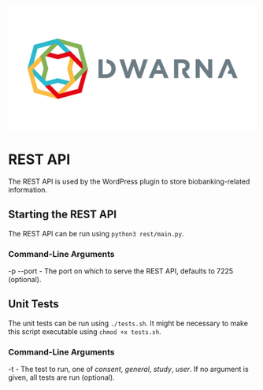 ![](https://github.com/NicholasMamo/dwarna/raw/master/assets/logo.png "Dwarna Logo")

# REST API

The REST API is used by the WordPress plugin to store biobanking-related information.

## Starting the REST API

The REST API can be run using `python3 rest/main.py`.

### Command-Line Arguments

-p --port - The port on which to serve the REST API, defaults to 7225 (optional).

## Unit Tests

The unit tests can be run using `./tests.sh`. It might be necessary to make this script executable using `chmod +x tests.sh`.

### Command-Line Arguments

-t - The test to run, one of _consent_, _general_, _study_, _user_. If no argument is given, all tests are run (optional).

